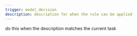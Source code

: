 ```yaml
---
trigger: model_decision
description: description for when the rule can be applied
---
```


do this when the description matches the current task